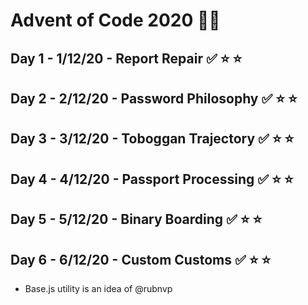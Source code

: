 # Advent of Code 2020 🎅🏻

## Day 1 - 1/12/20 - Report Repair ✅ ⭐️ ⭐️
## Day 2 - 2/12/20 - Password Philosophy ✅ ⭐️ ⭐️
## Day 3 - 3/12/20 - Toboggan Trajectory ✅ ⭐️ ⭐️
## Day 4 - 4/12/20 - Passport Processing ✅ ⭐️ ⭐️
## Day 5 - 5/12/20 - Binary Boarding ✅ ⭐️ ⭐️
## Day 6 - 6/12/20 - Custom Customs ✅ ⭐️ ⭐️

- Base.js utility is an idea of @rubnvp
